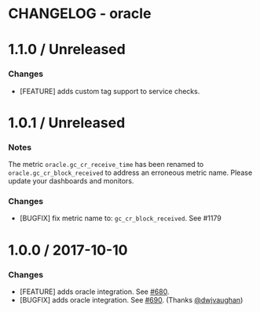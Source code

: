# CHANGELOG - oracle

1.1.0 / Unreleased
==================

### Changes

* [FEATURE] adds custom tag support to service checks.

1.0.1 / Unreleased 
==================

### Notes

The metric `oracle.gc_cr_receive_time` has been renamed to `oracle.gc_cr_block_received` 
to address an erroneous metric name. Please update your dashboards and monitors. 

### Changes

* [BUGFIX] fix metric name to: `gc_cr_block_received`. See #1179


1.0.0 / 2017-10-10
==================

### Changes

* [FEATURE] adds oracle integration. See [#680][].
* [BUGFIX] adds oracle integration. See [#690][]. (Thanks [@dwjvaughan][])

<!--- The following link definition list is generated by PimpMyChangelog --->
[#680]: https://github.com/DataDog/integrations-core/issues/680
[#690]: https://github.com/DataDog/integrations-core/issues/690
[@dwjvaughan]: https://github.com/dwjvaughan
